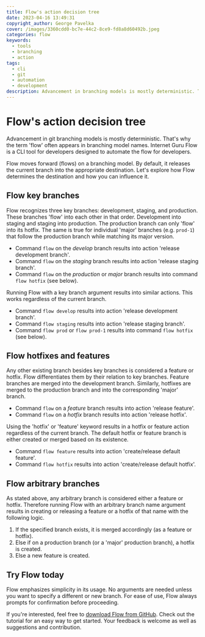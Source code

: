 ```yaml
---
title: Flow's action decision tree
date: 2023-04-16 13:49:31
copyright_author: George Pavelka
cover: /images/3360cdd0-bc7e-44c2-8ce9-fd8a8d60492b.jpeg
categories: flow
keywords:
  - tools
  - branching
  - action
tags:
  - cli
  - git
  - automation
  - development
description: Advancement in branching models is mostly deterministic. That's why the term 'flow' often appears in branching model names. Internet Guru Flow is a CLI tool for developers designed to automate that flow.
---
```


# Flow's action decision tree

Advancement in git branching models is mostly deterministic. That's why the term 'flow' often appears in branching model names. Internet Guru Flow is a CLI tool for developers designed to automate the flow for developers.

Flow moves forward (flows) on a branching model. By default, it releases the current branch into the appropriate destination. Let's explore how Flow determines the destination and how you can influence it.

## Flow key branches

Flow recognizes three key branches: development, staging, and production. These branches 'flow' into each other in that order. Development into staging and staging into production. The production branch can only 'flow' into its hotfix. The same is true for individual 'major' branches (e.g. `prod‑1`) that follow the production branch while matching its major version.

- Command `flow` on the *develop* branch results into action 'release development branch'.
- Command `flow` on the *staging* branch results into action 'release staging branch'.
- Command `flow` on the *production* or *major* branch results into command `flow hotfix` (see below).

Running Flow with a key branch argument results into similar actions. This works regardless of the current branch.

- Command `flow develop` results into action 'release development branch'.
- Command `flow staging` results into action 'release staging branch'.
- Command `flow prod` or `flow prod‑1` results into command `flow hotfix` (see below).

## Flow hotfixes and features

Any other existing branch besides key branches is considered a feature or hotfix. Flow differentiates them by their relation to key branches. Feature branches are merged into the development branch. Similarly, hotfixes are merged to the production branch and into the corresponding 'major' branch.

- Command `flow` on a *feature* branch results into action 'release feature'.
- Command `flow` on a *hotfix* branch results into action 'release hotfix'.

Using the 'hotfix' or 'feature' keyword results in a hotfix or feature action regardless of the current branch. The default hotfix or feature branch is either created or merged based on its existence.

- Command `flow feature` results into action 'create/release default feature'.
- Command `flow hotfix` results into action 'create/release default hotfix'.

## Flow arbitrary branches

As stated above, any arbitrary branch is considered either a feature or hotfix. Therefore running Flow with an arbitrary branch name argument results in creating or releasing a feature or a hotfix of that name with the following logic.

1. If the specified branch exists, it is merged accordingly (as a feature or hotfix).
2. Else if on a production branch (or a 'major' production branch), a hotfix is created.
3. Else a new feature is created.

## Try Flow today

Flow emphasizes simplicity in its usage. No arguments are needed unless you want to specify a different or new branch. For ease of use, Flow always prompts for confirmation before proceeding.

If you're interested, feel free to [download Flow from GitHub](https://github.com/internetguru/flow). Check out the tutorial for an easy way to get started. Your feedback is welcome as well as suggestions and contribution.
